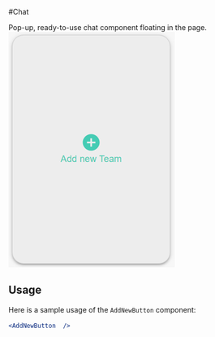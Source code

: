 #Chat

Pop-up, ready-to-use chat component floating in the page.
![Chat Widget](../../static/media/add-new-button.png)



## Usage

Here is a sample usage of the `AddNewButton` component:

```jsx
<AddNewButton  />
```

